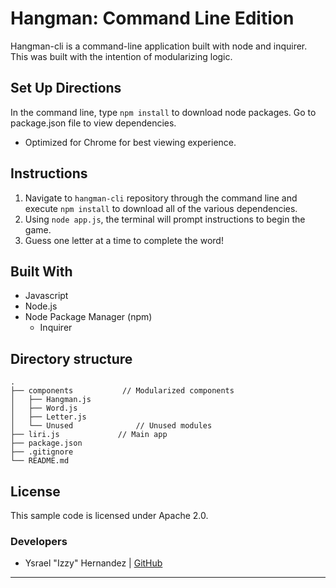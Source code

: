 # Hangman: Command Line Edition
Hangman-cli is a command-line application built with node and inquirer. This was built with the intention of modularizing logic.

## Set Up Directions
In the command line, type `npm install` to download node packages. Go to package.json file to view dependencies.
- Optimized for Chrome for best viewing experience.

## Instructions
1. Navigate to `hangman-cli` repository through the command line and execute `npm install` to download all of the various dependencies.
2. Using `node app.js`, the terminal will prompt instructions to begin the game.
3. Guess one letter at a time to complete the word!

## Built With
- Javascript
- Node.js
- Node Package Manager (npm)
	- Inquirer

## Directory structure
```none            
.
├── components			 // Modularized components
│   ├── Hangman.js
│   ├── Word.js	
│   ├── Letter.js
│   └── Unused 				// Unused modules
├── liri.js				// Main app
├── package.json 		
├── .gitignore			        
└── README.md               
```

## License
  This sample code is licensed under Apache 2.0.

### Developers
- Ysrael "Izzy" Hernandez | [GitHub](https://github.com/ykeanu)

-------------
